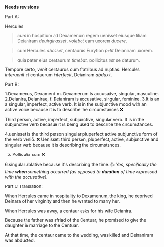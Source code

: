 **Needs revisions**

Part A: 

Hercules
>*cum* in hospitium ad Dexamenum regem uenisset eiusque filiam Deianiram *deuirginasset*,
> *volebat* eam uxorem *ducere*.
  
>cum Hercules *abesset*,
centaurus Eurytion *petit* Deianiram uxorem. 

>quia pater eius centaurum *timebat*, 
pollicitus *est* 
>se daturum.
  
Tempore certo, *venit* centaurus cum fratribus ad nuptias. 
Hercules *interuenit* et centaurum *interfecit*, Deianiram *abduxit*.
  
Part B: 

1.Dexamenus, Dexameni, m. Dexamenum is accusative, singular, masculine. 
2.Deianira, Deianirae, f. Deianiram is accusative, singular, feminine. 
3.It is an a singular, imperfect, active verb. It is in the subjunctive mood with an active voice because it is to describe the circumstances  ❌

Third person, active, imperfect, subjunctive, singular verb. It is in the subjunctive verb becasue it is being used to describe the circumstances. 

4.uenisset is the third person singular pluperfect active subjunctive form of the verb veniō.  ❌
Uenisset: third person, pluperfect, active, subjunctive and singular verb because it is describing the circumstances. 

5. Pollicutis sum  ❌

6.singular ablative because it's describing the time. 👍 *Yes, specifically the time **when** something occurred (as opposed to **duration** of time expressed with the accusative).*

Part C Translation: 

When Hercules came in hospitality to Dexamenum, the king, he deprived Deinara of her virginity and then he wanted to marry her. 

When Hercules was away, a centaur asks for his wife Deianira. 

Because the father was afriad of the Centuar, he promised to give the daughter in marriage to the Centuar.  

At that time, the centaur came to the wedding, was killed and Deinaniram was abducted. 



